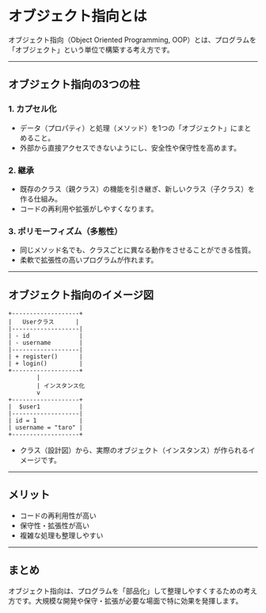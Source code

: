 # オブジェクト指向とは

オブジェクト指向（Object Oriented Programming, OOP）とは、プログラムを「オブジェクト」という単位で構築する考え方です。

---

## オブジェクト指向の3つの柱

### 1. カプセル化
- データ（プロパティ）と処理（メソッド）を1つの「オブジェクト」にまとめること。
- 外部から直接アクセスできないようにし、安全性や保守性を高めます。

### 2. 継承
- 既存のクラス（親クラス）の機能を引き継ぎ、新しいクラス（子クラス）を作る仕組み。
- コードの再利用や拡張がしやすくなります。

### 3. ポリモーフィズム（多態性）
- 同じメソッド名でも、クラスごとに異なる動作をさせることができる性質。
- 柔軟で拡張性の高いプログラムが作れます。

---

## オブジェクト指向のイメージ図

```
+-------------------+
|   Userクラス      |
|-------------------|
| - id              |
| - username        |
|-------------------|
| + register()      |
| + login()         |
+-------------------+
        |
        | インスタンス化
        v
+-------------------+
|  $user1           |
|-------------------|
| id = 1            |
| username = "taro" |
+-------------------+
```

- クラス（設計図）から、実際のオブジェクト（インスタンス）が作られるイメージです。

---

## メリット
- コードの再利用性が高い
- 保守性・拡張性が高い
- 複雑な処理も整理しやすい

---

## まとめ
オブジェクト指向は、プログラムを「部品化」して整理しやすくするための考え方です。大規模な開発や保守・拡張が必要な場面で特に効果を発揮します。
